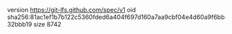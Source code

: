 version https://git-lfs.github.com/spec/v1
oid sha256:81ac1ef1b7b122c5360fded6a404f697d160a7aa9cbf04e4d60a9f6bb32bbb19
size 8742
